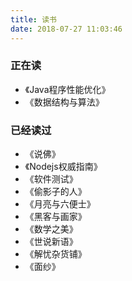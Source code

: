 ```yaml
---
title: 读书
date: 2018-07-27 11:03:46
---
```


### 正在读
- 《Java程序性能优化》 
- 《数据结构与算法》 


### 已经读过
- 《说佛》   
- 《Nodejs权威指南》   
- 《软件测试》    
- 《偷影子的人》   
- 《月亮与六便士》
- 《黑客与画家》   
- 《数学之美》  
- 《世说新语》  
- 《解忧杂货铺》  
- 《面纱》  
